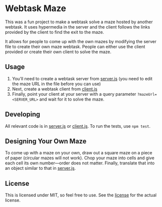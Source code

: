 # Webtask Maze

This was a fun project to make a webtask solve a maze hosted by another
webtask. It uses hypermedia in the server and the client follows the links
provided by the client to find the exit to the maze.

It allows for people to come up with the own mazes by modifying the server file
to create their own maze webtask. People can either use the client provided or
create their own client to solve the maze.

## Usage

1. You'll need to create a webtask server from [server.js](./server.js) (you
   need to edit the maze URL in the file before you can use)
1. Next, create a webtask client from [client.js](./client.js)
1. Finally, point your client at your server with a query parameter
   `?mazeUrl=<SERVER_URL>` and wait for it to solve the maze.

## Developing

All relevant code is in [server.js](./server.js) or [client.js](./client.js). To
run the tests, use `npm test`.

## Designing Your Own Maze

To come up with a maze on your own, draw out a square maze on a piece of paper
(circular mazes will not work). Chop your maze into cells and give each cell its
own number—order does not matter. Finally, translate that into an object
similar to that in [server.js](./server.js).

## License

This is licensed under MIT, so feel free to use. See the [license](LICENSE) for
the actual license.
